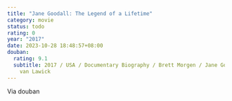 ```yaml
---
title: "Jane Goodall: The Legend of a Lifetime"
category: movie
status: todo
rating: 0
year: "2017"
date: 2023-10-28 18:48:57+08:00
douban:
  rating: 9.1
  subtitle: 2017 / USA / Documentary Biography / Brett Morgen / Jane Goodall, Hugo
    van Lawick
---
```


Via douban
